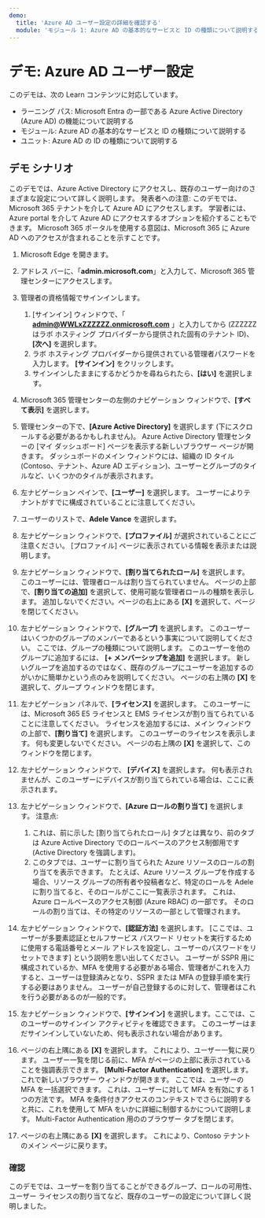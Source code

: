 ```yaml
---
demo:
  title: 'Azure AD ユーザー設定の詳細を確認する'
  module: 'モジュール 1: Azure AD の基本的なサービスと ID の種類について説明する'
---
```




# <a name="demo-azure-ad-user-settings"></a>デモ: Azure AD ユーザー設定

このデモは、次の Learn コンテンツに対応しています。

- ラーニング パス: Microsoft Entra の一部である Azure Active Directory (Azure AD) の機能について説明する
- モジュール: Azure AD の基本的なサービスと ID の種類について説明する
- ユニット: Azure AD の ID の種類について説明する

## <a name="demo-scenario"></a>デモ シナリオ

このデモでは、Azure Active Directory にアクセスし、既存のユーザー向けのさまざまな設定について詳しく説明します。  発表者への注意: このデモでは、Microsoft 365 テナントを介して Azure AD にアクセスします。 学習者には、Azure portal を介して Azure AD にアクセスするオプションを紹介することもできます。 Microsoft 365 ポータルを使用する意図は、Microsoft 365 に Azure AD へのアクセスが含まれることを示すことです。

1. Microsoft Edge を開きます。

1. アドレス バーに、「**admin.microsoft.com**」と入力して、Microsoft 365 管理センターにアクセスします。

1. 管理者の資格情報でサインインします。
    1. [サインイン] ウィンドウで、「 **admin@WWLxZZZZZZ.onmicrosoft.com** 」と入力してから (ZZZZZZ はラボ ホスティング プロバイダーから提供された固有のテナント ID)、 **[次へ]** を選択します。
    1. ラボ ホスティング プロバイダーから提供されている管理者パスワードを入力します。 **[サインイン]** をクリックします。
    1. サインインしたままにするかどうかを尋ねられたら、**[はい]** を選択します。

1. Microsoft 365 管理センターの左側のナビゲーション ウィンドウで、**[すべて表示]** を選択します。

1. 管理センターの下で、**[Azure Active Directory]** を選択します (下にスクロールする必要があるかもしれません)。  Azure Active Directory 管理センターの [マイ ダッシュボード] ページを表示する新しいブラウザー ページが開きます。 ダッシュボードのメイン ウィンドウには、組織の ID タイル (Contoso、テナント、Azure AD エディション)、ユーザーとグループのタイルなど、いくつかのタイルが表示されます。

1. 左ナビゲーション ペインで、**[ユーザー]** を選択します。 ユーザーによりテナントがすでに構成されていることに注意してください。

1. ユーザーのリストで、**Adele Vance** を選択します。

1. 左ナビゲーション ウィンドウで、**[プロファイル]** が選択されていることにご注意ください。  [プロファイル] ページに表示されている情報を表示または説明します。

1. 左ナビゲーション ウィンドウで、**[割り当てられたロール]** を選択します。  このユーザーには、管理者ロールは割り当てられていません。  ページの上部で、**[割り当ての追加]** を選択して、使用可能な管理者ロールの種類を表示します。  追加しないでください。ページの右上にある **[X]** を選択して、ページを閉じてください。

1. 左ナビゲーション ウィンドウで、**[グループ]** を選択します。  このユーザーはいくつかのグループのメンバーであるという事実について説明してください。  ここでは、グループの種類について説明します。  このユーザーを他のグループに追加するには、 **[+ メンバーシップを追加]** を選択します。  新しいグループを追加するのではなく、既存のグループにユーザーを追加するのがいかに簡単かという点のみを説明してください。 ページの右上隅の **[X]** を選択して、グループ ウィンドウを閉じます。

1. 左ナビゲーション パネルで、**[ライセンス]** を選択します。 このユーザーには、Microsoft 365 E5 ライセンスと EMS ライセンスが割り当てられていることに注意してください。  ライセンスを追加するには、メイン ウィンドウの上部で、**[割り当て]** を選択します。  このユーザーのライセンスを表示します。 何も変更しないでください。  ページの右上隅の **[X]** を選択して、このウィンドウを閉じます。

1. 左ナビゲーション ウィンドウで、 **[デバイス]** を選択します。  何も表示されませんが、このユーザーにデバイスが割り当てられている場合は、ここに表示されます。

1. 左ナビゲーション ウィンドウで、**[Azure ロールの割り当て]** を選択します。  注意点:
    1. これは、前に示した [割り当てられたロール] タブとは異なり、前のタブは Azure Active Directory でのロールベースのアクセス制御用です (Active Directory を強調します)。
    1. このタブでは、ユーザーに割り当てられた Azure リソースのロールの割り当てを表示できます。 たとえば、Azure リソース グループを作成する場合、リソース グループの所有者や投稿者など、特定のロールを Adele に割り当てると、そのロールがここに一覧表示されます。 これは、Azure ロールベースのアクセス制御 (Azure RBAC) の一部です。 そのロールの割り当ては、その特定のリソースの一部として管理されます。

1. 左ナビゲーション ウィンドウで、**[認証方法]** を選択します。  [ここでは、ユーザーが多要素認証とセルフサービス パスワード リセットを実行するために使用する電話番号とメール アドレスを設定し、ユーザーのパスワードをリセットできます] という説明を思い出してください。 ユーザーが SSPR 用に構成されているか、MFA を使用する必要がある場合、管理者がこれを入力すると、ユーザーは登録済みとなり、SSPR または MFA の登録手順を実行する必要はありません。  ユーザーが自己登録するのに対して、管理者はこれを行う必要があるのが一般的です。

1. 左ナビゲーション ウィンドウで、**[サインイン]** を選択します。ここでは、このユーザーのサインイン アクティビティを確認できます。  このユーザーはまだサインインしていないため、何も表示されない場合があります。

1. ページの右上隅にある **[X]** を選択します。 これにより、ユーザー一覧に戻ります。  ユーザー一覧を閉じる前に、MFA がページの上部に表示されていることを強調表示できます。  **[Multi-Factor Authentication]** を選択します。  これで新しいブラウザー ウィンドウが開きます。  ここでは、ユーザーの MFA を一括選択できます。  これは、ユーザーに対して MFA を有効にする 1 つの方法です。  MFA を条件付きアクセスのコンテキストでさらに説明すると共に、これを使用して MFA をいかに詳細に制御するかについて説明します。  Multi-Factor Authentication 用ののブラウザー タブを閉じます。

1. ページの右上隅にある **[X]** を選択します。 これにより、Contoso テナントのメイン ページに戻ります。

### <a name="review"></a>確認

このデモでは、ユーザーを割り当てることができるグループ、ロールの可用性、ユーザー ライセンスの割り当てなど、既存のユーザーの設定について詳しく説明しました。
